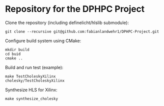 # Repository for the DPHPC Project

Clone the repository (including definelicht/hlslib submodule):

```shell
git clone --recursive git@github.com:fabianlandwehr1/DPHPC-Project.git
```

Configure build system using CMake:

```shell
mkdir build
cd buid
cmake ..
```

Build and run test (example):

```shell
make TestCholeskyXilinx
cholesky/TestCholeskyXilinx
```

Synthesize HLS for Xilinx:

```shell
make synthesize_cholesky
```
